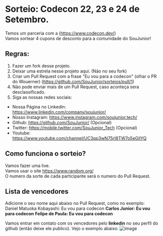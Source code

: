 # Sorteio: Codecon 22, 23 e 24 de Setembro.

Temos um parceria com a (https://www.codecon.dev/)  
Vamos sortear 4 cupons de desconto para a comunidade do SouJunior!  

## Regras:
1. Fazer um fork desse projeto.  
2. Deixar uma estrela nesse projeto aqui. (Não no seu fork)
3. Criar um Pull Request com a frase "Eu vou para a codecon" (olhar o PR do Wouerner) (https://github.com/SouJunior/sorteios/pull/1)
4. Não pode enviar mais de um Pull Request, caso aconteça sera desclassificado.
5. Siga as nossas redes sociais:
  - Nossa Página no Linkedin: https://www.linkedin.com/company/soujunior/
  - Nosso Instagram: https://www.instagram.com/soujunior.tech/
  - Github: https://github.com/SouJunior/ (Opcional)
  - Twitter: https://mobile.twitter.com/SouJunior_Tech (Opcional)
  - Youtube: https://www.youtube.com/channel/UC3qp3wN75rI8TW7o5eGilYQ

## Como funciona o sorteio?

Vamos fazer uma live.  
Vamos usar o site https://www.random.org/  
O numero da sorte de cada participante será o numero do Pull Request.  

## Lista de vencedores  
Adicione o seu nome aqui abaixo no Pull Request, como no exemplo:  
Daniel Matuoka Kobayashi: Eu vou para codecon
**Carlos Junior: Eu vou para codecon** 
**Felipe de Paula: Eu vou para codecon** 

Vamos entrar em contato com os vencedores pelo **linkedin** no seu perfil do github (então deixe ele publico).
Vejo o exemplo abaixo:
![image](https://user-images.githubusercontent.com/287287/190645094-c096ae9c-d673-48b4-a700-313b4e0ce86b.png)
